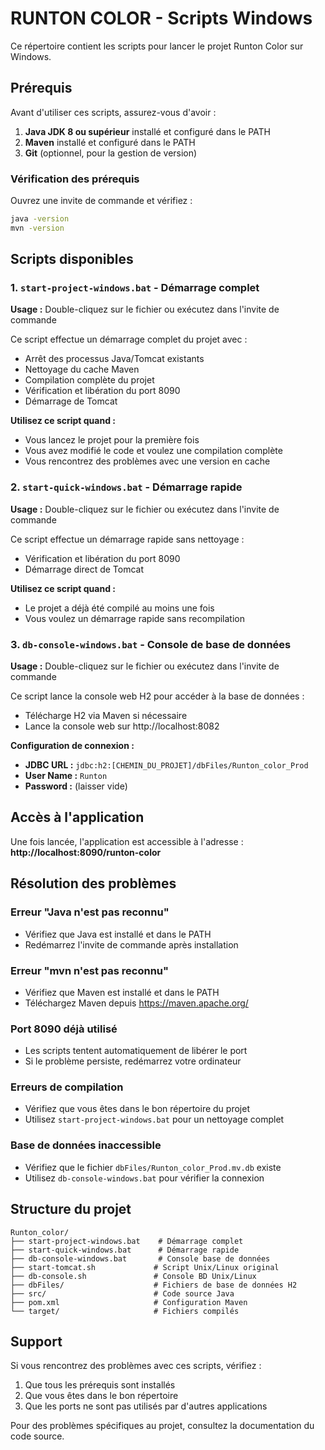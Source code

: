 # RUNTON COLOR - Scripts Windows

Ce répertoire contient les scripts pour lancer le projet Runton Color sur Windows.

## Prérequis

Avant d'utiliser ces scripts, assurez-vous d'avoir :

1. **Java JDK 8 ou supérieur** installé et configuré dans le PATH
2. **Maven** installé et configuré dans le PATH
3. **Git** (optionnel, pour la gestion de version)

### Vérification des prérequis

Ouvrez une invite de commande et vérifiez :

```cmd
java -version
mvn -version
```

## Scripts disponibles

### 1. `start-project-windows.bat` - Démarrage complet

**Usage :** Double-cliquez sur le fichier ou exécutez dans l'invite de commande

Ce script effectue un démarrage complet du projet avec :
- Arrêt des processus Java/Tomcat existants
- Nettoyage du cache Maven
- Compilation complète du projet
- Vérification et libération du port 8090
- Démarrage de Tomcat

**Utilisez ce script quand :**
- Vous lancez le projet pour la première fois
- Vous avez modifié le code et voulez une compilation complète
- Vous rencontrez des problèmes avec une version en cache

### 2. `start-quick-windows.bat` - Démarrage rapide

**Usage :** Double-cliquez sur le fichier ou exécutez dans l'invite de commande

Ce script effectue un démarrage rapide sans nettoyage :
- Vérification et libération du port 8090
- Démarrage direct de Tomcat

**Utilisez ce script quand :**
- Le projet a déjà été compilé au moins une fois
- Vous voulez un démarrage rapide sans recompilation

### 3. `db-console-windows.bat` - Console de base de données

**Usage :** Double-cliquez sur le fichier ou exécutez dans l'invite de commande

Ce script lance la console web H2 pour accéder à la base de données :
- Télécharge H2 via Maven si nécessaire
- Lance la console web sur http://localhost:8082

**Configuration de connexion :**
- **JDBC URL :** `jdbc:h2:[CHEMIN_DU_PROJET]/dbFiles/Runton_color_Prod`
- **User Name :** `Runton`
- **Password :** (laisser vide)

## Accès à l'application

Une fois lancée, l'application est accessible à l'adresse :
**http://localhost:8090/runton-color**

## Résolution des problèmes

### Erreur "Java n'est pas reconnu"
- Vérifiez que Java est installé et dans le PATH
- Redémarrez l'invite de commande après installation

### Erreur "mvn n'est pas reconnu"
- Vérifiez que Maven est installé et dans le PATH
- Téléchargez Maven depuis https://maven.apache.org/

### Port 8090 déjà utilisé
- Les scripts tentent automatiquement de libérer le port
- Si le problème persiste, redémarrez votre ordinateur

### Erreurs de compilation
- Vérifiez que vous êtes dans le bon répertoire du projet
- Utilisez `start-project-windows.bat` pour un nettoyage complet

### Base de données inaccessible
- Vérifiez que le fichier `dbFiles/Runton_color_Prod.mv.db` existe
- Utilisez `db-console-windows.bat` pour vérifier la connexion

## Structure du projet

```
Runton_color/
├── start-project-windows.bat    # Démarrage complet
├── start-quick-windows.bat      # Démarrage rapide  
├── db-console-windows.bat       # Console base de données
├── start-tomcat.sh             # Script Unix/Linux original
├── db-console.sh               # Console BD Unix/Linux
├── dbFiles/                    # Fichiers de base de données H2
├── src/                        # Code source Java
├── pom.xml                     # Configuration Maven
└── target/                     # Fichiers compilés
```

## Support

Si vous rencontrez des problèmes avec ces scripts, vérifiez :
1. Que tous les prérequis sont installés
2. Que vous êtes dans le bon répertoire
3. Que les ports ne sont pas utilisés par d'autres applications

Pour des problèmes spécifiques au projet, consultez la documentation du code source. 